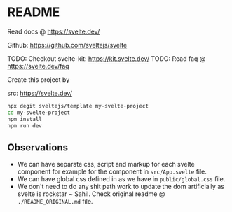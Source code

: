 # README

Read docs @ https://svelte.dev/

Github: https://github.com/sveltejs/svelte


TODO: Checkout svelte-kit: https://kit.svelte.dev/
TODO: Read faq @ https://svelte.dev/faq

Create this project by

src: https://svelte.dev/

```bash
npx degit sveltejs/template my-svelte-project
cd my-svelte-project
npm install
npm run dev
```

## Observations

- We can have separate css, script and markup for each svelte component for example for the component in `src/App.svelte` file.
- We can have global css defined in as we have in `public/global.css` file.
- We don't need to do any shit path work to update the dom artificially as svelte is rockstar ~ Sahil.
  Check original readme @ `./README_ORIGINAL.md` file.
